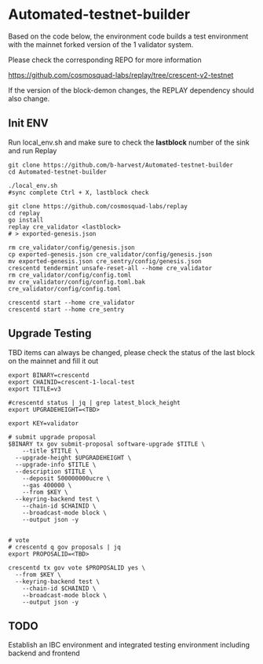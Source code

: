 # Automated-testnet-builder
Based on the code below, the environment code builds a test environment with the mainnet forked version of the 1 validator system.

Please check the corresponding REPO for more information

https://github.com/cosmosquad-labs/replay/tree/crescent-v2-testnet

If the version of the block-demon changes, the REPLAY dependency should also change.
## Init ENV
Run local_env.sh and make sure to check the **lastblock** number of the sink and run Replay
```
git clone https://github.com/b-harvest/Automated-testnet-builder
cd Automated-testnet-builder

./local_env.sh
#sync complete Ctrl + X, lastblock check

git clone https://github.com/cosmosquad-labs/replay
cd replay
go install
replay cre_validator <lastblock>
# > exported-genesis.json

rm cre_validator/config/genesis.json
cp exported-genesis.json cre_validator/config/genesis.json
mv exported-genesis.json cre_sentry/config/genesis.json
crescentd tendermint unsafe-reset-all --home cre_validator
rm cre_validator/config/config.toml
mv cre_validator/config/config.toml.bak cre_validator/config/config.toml

crescentd start --home cre_validator
crescentd start --home cre_sentry
```

## Upgrade Testing
TBD items can always be changed, please check the status of the last block on the mainnet and fill it out
```
export BINARY=crescentd
export CHAINID=crescent-1-local-test
export TITLE=v3

#crescentd status | jq | grep latest_block_height
export UPGRADEHEIGHT=<TBD>

export KEY=validator

# submit upgrade proposal
$BINARY tx gov submit-proposal software-upgrade $TITLE \
	--title $TITLE \
  --upgrade-height $UPGRADEHEIGHT \
  --upgrade-info $TITLE \
  --description $TITLE \
	--deposit 500000000ucre \
	--gas 400000 \
	--from $KEY \
  --keyring-backend test \
	--chain-id $CHAINID \
	--broadcast-mode block \
	--output json -y


# vote
# crescentd q gov proposals | jq 
export PROPOSALID=<TBD>

crescentd tx gov vote $PROPOSALID yes \
  --from $KEY \
  --keyring-backend test \
	--chain-id $CHAINID \
	--broadcast-mode block \
	--output json -y
```

## TODO
Establish an IBC environment and integrated testing environment including backend and frontend
